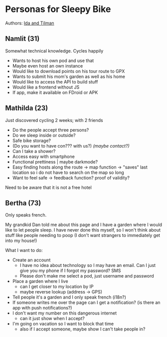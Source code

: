 # Personas for Sleepy Bike

Authors: [Ida and Tilman](https://justtwowheels.de)

## Namlit (31)

Somewhat technical knowledge. Cycles happily

- Wants to host his own pod and use that
- Maybe even host an own instance
- Would like to download points on his tour route to GPX
- Wants to submit his mom's garden as well as his home
- Would like to access the API to build stuff
- Would like a frontend without JS
- If app, make it available on FDroid or APK

## Mathilda (23)

Just discovered cycling
2 weeks; with 2 friends

- Do the people accept three persons?
- Do we sleep inside or outside?
- Safe bike storage?
- (Do you want to have con??? with us?) _(maybe contact?)_
- Can I take a shower?
- Access easy with smartphone
- Functional prettiness | maybe darkmode?
- Easy finding hosts along the route -> map function -> "saves" last location so i do not have to search on the map so long
- Want to feel safe -> feedback function? proof of validity?

Need to be aware that it is not a free hotel

## Bertha (73)

Only speaks french.

My grandkid Dan told me about this page and I have a garden where I would like to let people sleep. I have never done this myself, so I won't think about stuff like people needing to poop (I don't want strangers to immediately get into my house!)

What I want to do:

- Create an account
  - I have no idea about technology so I may have an email. Can I just give you my phone if I forgot my password? SMS
  - Please don't make me select a pod, just username and password
- Place a garden where I live
  - can I get closer to my location by IP
  - maybe reverse lookup (address -> GPS)
- Tell people it's a garden and I only speak french (i18n?)
- If someone writes me over the page can I get a notification? (is there an app with push notifications?)
- I don't want my number on this dangerous internet
  - can it just show when I accept?
- I'm going on vacation so I want to block that time
  - also if I accept someone, maybe show I can't take people in?
